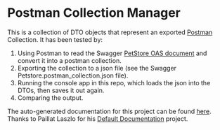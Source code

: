 # Postman Collection Manager
This is a collection of DTO objects that represent an exported [Postman](https://www.postman.com/) Collection. It has been tested by:
1. Using Postman to read the Swagger [PetStore OAS document](https://petstore.swagger.io/) and convert it into a postman collection.
1. Exporting the collection to a json file (see the Swagger Petstore.postman_collection.json file).
1. Running the console app in this repo, which loads the json into the DTOs, then saves it out again.
1. Comparing the output.

The auto-generated documentation for this project can be found [here](https://github.com/testandattack/PostmanCollection/blob/master/PostmanManager/MarkDown/PostmanManager.md). Thanks to Paillat Laszlo for his [Default Documentation](https://github.com/Doraku/DefaultDocumentation) project.
